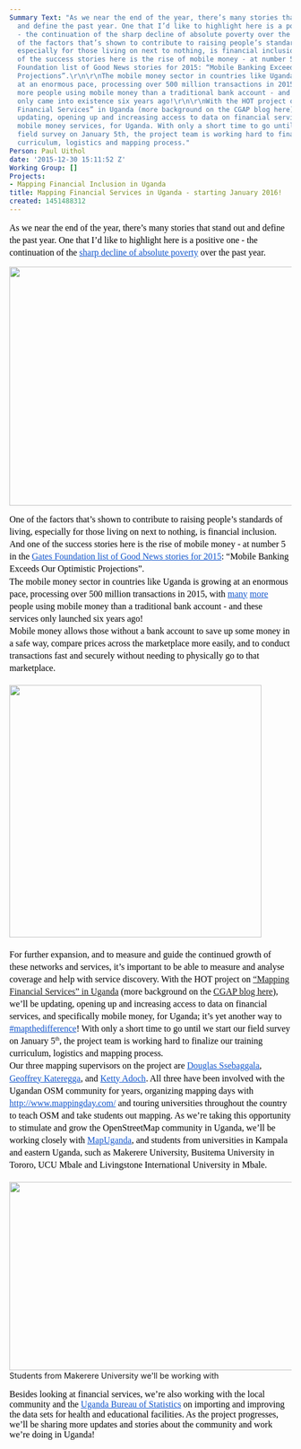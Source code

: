 ```yaml
---
Summary Text: "As we near the end of the year, there’s many stories that stand out
  and define the past year. One that I’d like to highlight here is a positive one
  - the continuation of the sharp decline of absolute poverty over the past year.\r\nOne
  of the factors that’s shown to contribute to raising people’s standards of living,
  especially for those living on next to nothing, is financial inclusion. And one
  of the success stories here is the rise of mobile money - at number 5 in the Gates
  Foundation list of Good News stories for 2015: “Mobile Banking Exceeds Our Optimistic
  Projections”.\r\n\r\nThe mobile money sector in countries like Uganda is growing
  at an enormous pace, processing over 500 million transactions in 2015, with many
  more people using mobile money than a traditional bank account - and these services
  only came into existence six years ago!\r\n\r\nWith the HOT project on “Mapping
  Financial Services” in Uganda (more background on the CGAP blog here), we’ll be
  updating, opening up and increasing access to data on financial services, and specifically
  mobile money services, for Uganda. With only a short time to go until we start our
  field survey on January 5th, the project team is working hard to finalize our training
  curriculum, logistics and mapping process."
Person: Paul Uithol
date: '2015-12-30 15:11:52 Z'
Working Group: []
Projects:
- Mapping Financial Inclusion in Uganda
title: Mapping Financial Services in Uganda - starting January 2016!
created: 1451488312
---
```

<p id="docs-internal-guid-397e9dee-f364-410d-16a0-5c219497b7c5" style="line-height: 1.38; margin-top: 0pt; margin-bottom: 0pt;" dir="ltr"><span style="font-size: 16px; font-family: Calibri; color: #000000; background-color: transparent; font-weight: 400; font-style: normal; font-variant: normal; text-decoration: none; vertical-align: baseline;">As we near the end of the year, there’s many stories that stand out and define the past year. One that I’d like to highlight here is a positive one - the continuation of the </span><a style="text-decoration: none;" href="http://qz.com/577146/quartzs-chart-of-the-year-for-2015/"><span style="font-size: 16px; font-family: Calibri; color: #1155cc; background-color: transparent; font-weight: 400; font-style: normal; font-variant: normal; text-decoration: underline; vertical-align: baseline;">sharp decline of absolute poverty</span></a><span style="font-size: 16px; font-family: Calibri; color: #000000; background-color: transparent; font-weight: 400; font-style: normal; font-variant: normal; text-decoration: none; vertical-align: baseline;"> over the past year.</span></p><p><img title="Decline of poverty over the past century" src="/sites/default/files/world-poverty-since-1820-simplified_colorcorrected-4_0.jpg" alt="" height="426" width="598"></p><p style="line-height: 1.38; margin-top: 0pt; margin-bottom: 0pt;" dir="ltr"><span style="font-size: 16px; font-family: Calibri; color: #000000; background-color: transparent; font-weight: 400; font-style: normal; font-variant: normal; text-decoration: none; vertical-align: baseline;">One of the factors that’s shown to contribute to raising people’s standards of living, especially for those living on next to nothing, is financial inclusion. And one of the success stories here is the rise of mobile money - at number 5 in the </span><a style="text-decoration: none;" href="https://www.gatesnotes.com/About-Bill-Gates/Year-in-Review-2015"><span style="font-size: 16px; font-family: Calibri; color: #1155cc; background-color: transparent; font-weight: 400; font-style: normal; font-variant: normal; text-decoration: underline; vertical-align: baseline;">Gates Foundation list of Good News stories for 2015</span></a><span style="font-size: 16px; font-family: Calibri; color: #000000; background-color: transparent; font-weight: 400; font-style: normal; font-variant: normal; text-decoration: none; vertical-align: baseline;">: “Mobile Banking Exceeds Our Optimistic Projections”.</span></p><p style="line-height: 1.38; margin-top: 0pt; margin-bottom: 0pt;" dir="ltr"><span style="font-size: 16px; font-family: Calibri; color: #000000; background-color: transparent; font-weight: 400; font-style: normal; font-variant: normal; text-decoration: none; vertical-align: baseline;">The mobile money sector in countries like Uganda is growing at an enormous pace, processing over 500 million transactions in 2015, with </span><a style="text-decoration: none;" href="http://www.chimpreports.com/mobile-money-transactions-in-uganda-now-valued-at-24-shs-trillion-report/"><span style="font-size: 16px; font-family: Calibri; color: #1155cc; background-color: transparent; font-weight: 400; font-style: normal; font-variant: normal; text-decoration: underline; vertical-align: baseline;">many</span></a> <a style="text-decoration: none;" href="http://www.monitor.co.ug/Business/Registered-mobile-money-users-reach-17-million-mark/-/688322/2411528/-/rjcg2z/-/index.html"><span style="font-size: 16px; font-family: Calibri; color: #1155cc; background-color: transparent; font-weight: 400; font-style: normal; font-variant: normal; text-decoration: underline; vertical-align: baseline;">more</span></a><span style="font-size: 16px; font-family: Calibri; color: #000000; background-color: transparent; font-weight: 400; font-style: normal; font-variant: normal; text-decoration: none; vertical-align: baseline;"> people using mobile money than a traditional bank account - and these services only launched six years ago!</span></p><p style="line-height: 1.38; margin-top: 0pt; margin-bottom: 0pt;" dir="ltr"><span style="font-size: 16px; font-family: Calibri; color: #000000; background-color: transparent; font-weight: 400; font-style: normal; font-variant: normal; text-decoration: none; vertical-align: baseline;">Mobile money allows those without a bank account to save up some money in a safe way, compare prices across the marketplace more easily, and to conduct transactions fast and securely without needing to physically go to that marketplace.</span></p><p style="line-height: 1.38; margin-top: 0pt; margin-bottom: 0pt;" dir="ltr">&nbsp;</p><p style="line-height: 1.38; margin-top: 0pt; margin-bottom: 0pt;" dir="ltr"><span style="font-size: 16px; font-family: Calibri; color: #000000; background-color: transparent; font-weight: 400; font-style: normal; font-variant: normal; text-decoration: none; vertical-align: baseline;"><img class="image-large" title="Mobile money point for several providers" src="/sites/default/files/styles/large/public/IMG_20151215_184503.jpg?itok=VK3chK1F" alt="" height="450" width="450"></span></p><p style="line-height: 1.38; margin-top: 0pt; margin-bottom: 0pt;" dir="ltr">&nbsp;</p><p style="line-height: 1.38; margin-top: 0pt; margin-bottom: 0pt;" dir="ltr"><span style="font-size: 16px; font-family: Calibri; color: #000000; background-color: transparent; font-weight: 400; font-style: normal; font-variant: normal; text-decoration: none; vertical-align: baseline;">For further expansion, and to measure and guide the continued growth of these networks and services, it’s important to be able to measure and analyse coverage and help with service discovery. With the HOT project on <a href="https://hotosm.org/projects/mapping_financial_inclusion_in_uganda">“Mapping Financial Services” in Uganda</a> (more background on the <a href="http://www.cgap.org/blog/crowdsourcing-work-mapping-financial-access-uganda">CGAP blog here</a>), we’ll be updating, opening up and increasing access to data on financial services, and specifically mobile money, for Uganda; it’s yet another way to </span><a style="text-decoration: none;" href="https://twitter.com/search?q=%23mapthedifference"><span style="font-size: 16px; font-family: Calibri; color: #1155cc; background-color: transparent; font-weight: 400; font-style: normal; font-variant: normal; text-decoration: underline; vertical-align: baseline;">#mapthedifference</span></a><span style="font-size: 16px; font-family: Calibri; color: #000000; background-color: transparent; font-weight: 400; font-style: normal; font-variant: normal; text-decoration: none; vertical-align: baseline;">! With only a short time to go until we start our field survey on January 5</span><span style="font-size: 9.6px; font-family: Calibri; color: #000000; background-color: transparent; font-weight: 400; font-style: normal; font-variant: normal; text-decoration: none; vertical-align: super;">th</span><span style="font-size: 16px; font-family: Calibri; color: #000000; background-color: transparent; font-weight: 400; font-style: normal; font-variant: normal; text-decoration: none; vertical-align: baseline;">, the project team is working hard to finalize our training curriculum, logistics and mapping process.</span></p><p style="line-height: 1.38; margin-top: 0pt; margin-bottom: 0pt;" dir="ltr"><span style="font-size: 16px; font-family: Calibri; color: #000000; background-color: transparent; font-weight: 400; font-style: normal; font-variant: normal; text-decoration: none; vertical-align: baseline;">Our three mapping supervisors on the project are </span><a style="text-decoration: none;" href="http://www.openstreetmap.org/user/Douglo"><span style="font-size: 16px; font-family: Calibri; color: #1155cc; background-color: transparent; font-weight: 400; font-style: normal; font-variant: normal; text-decoration: underline; vertical-align: baseline;">Douglas Ssebaggala</span></a><span style="font-size: 16px; font-family: Calibri; color: #000000; background-color: transparent; font-weight: 400; font-style: normal; font-variant: normal; text-decoration: none; vertical-align: baseline;">, </span><a style="text-decoration: none;" href="http://www.openstreetmap.org/user/Kateregga1"><span style="font-size: 16px; font-family: Calibri; color: #1155cc; background-color: transparent; font-weight: 400; font-style: normal; font-variant: normal; text-decoration: underline; vertical-align: baseline;">Geoffrey Kateregga</span></a><span style="font-size: 16px; font-family: Calibri; color: #000000; background-color: transparent; font-weight: 400; font-style: normal; font-variant: normal; text-decoration: none; vertical-align: baseline;">, and </span><a style="text-decoration: none;" href="http://www.openstreetmap.org/user/Ketty%20Adoch"><span style="font-size: 16px; font-family: Calibri; color: #1155cc; background-color: transparent; font-weight: 400; font-style: normal; font-variant: normal; text-decoration: underline; vertical-align: baseline;">Ketty Adoch</span></a><span style="font-size: 16px; font-family: Calibri; color: #000000; background-color: transparent; font-weight: 400; font-style: normal; font-variant: normal; text-decoration: none; vertical-align: baseline;">. All three have been involved with the Ugandan OSM community for years, organizing mapping days with </span><a style="text-decoration: none;" href="http://www.mappingday.com/"><span style="font-size: 16px; font-family: Calibri; color: #1155cc; background-color: transparent; font-weight: 400; font-style: normal; font-variant: normal; text-decoration: underline; vertical-align: baseline;">http://www.mappingday.com/</span></a><span style="font-size: 16px; font-family: Calibri; color: #000000; background-color: transparent; font-weight: 400; font-style: normal; font-variant: normal; text-decoration: none; vertical-align: baseline;"> and touring universities throughout the country to teach OSM and take students out mapping. As we’re taking this opportunity to stimulate and grow the OpenStreetMap community in Uganda, we’ll be working closely with </span><a style="text-decoration: none;" href="https://twitter.com/mapuganda"><span style="font-size: 16px; font-family: Calibri; color: #1155cc; background-color: transparent; font-weight: 400; font-style: normal; font-variant: normal; text-decoration: underline; vertical-align: baseline;">MapUganda</span></a><span style="font-size: 16px; font-family: Calibri; color: #000000; background-color: transparent; font-weight: 400; font-style: normal; font-variant: normal; text-decoration: none; vertical-align: baseline;">, and students from universities in Kampala and eastern Uganda, such as Makerere University, Busitema University in Tororo, UCU Mbale and Livingstone International University in Mbale.</span></p><p style="line-height: 1.38; margin-top: 0pt; margin-bottom: 0pt;" dir="ltr">&nbsp;</p><p style="line-height: 1.38; margin-top: 0pt; margin-bottom: 0pt;" dir="ltr"><span style="font-size: 16px; font-family: Calibri; color: #000000; background-color: transparent; font-weight: 400; font-style: normal; font-variant: normal; text-decoration: none; vertical-align: baseline;"><img title="Students from Makerere University we'll be working with" src="/sites/default/files/IMG-20151219-WA0008_0.jpg" alt="" height="336" width="598"></span></p><p style="line-height: 1.38; margin-top: 0pt; margin-bottom: 0pt;" dir="ltr">Students from Makerere University we'll be working with</p><p><span style="font-size: 16px; font-family: Calibri; color: #000000; background-color: transparent; font-weight: 400; font-style: normal; font-variant: normal; text-decoration: none; vertical-align: baseline;">Besides looking at financial services, we’re also working with the local community and the </span><a style="text-decoration: none;" href="http://www.ubos.org/"><span style="font-size: 16px; font-family: Calibri; color: #1155cc; background-color: transparent; font-weight: 400; font-style: normal; font-variant: normal; text-decoration: underline; vertical-align: baseline;">Uganda Bureau of Statistics</span></a><span style="font-size: 16px; font-family: Calibri; color: #000000; background-color: transparent; font-weight: 400; font-style: normal; font-variant: normal; text-decoration: none; vertical-align: baseline;"> on importing and improving the data sets for health and educational facilities. </span><span style="font-size: 16px; font-family: Calibri; color: #000000; background-color: transparent; font-weight: 400; font-style: normal; font-variant: normal; text-decoration: none; vertical-align: baseline;">As the project progresses, we’ll be sharing more updates and stories about the community and work we’re doing in Uganda! </span></p>
